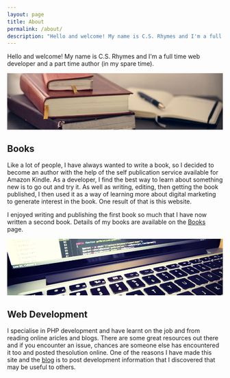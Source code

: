 ```yaml
---
layout: page
title: About
permalink: /about/
description: "Hello and welcome! My name is C.S. Rhymes and I'm a full time web developer and a part time author"
---
```


Hello and welcome! My name is C.S. Rhymes and I'm a full time web developer and a part time author (in my spare time).

![Books](/img/books.jpg "Books")

## Books
Like a lot of people, I have always wanted to write a book, so I decided to become an author with the help of the self publication service available for Amazon Kindle. As a developer, I find the best way to learn about something new is to go out and try it. As well as writing, editing, then getting the book published, I then used it as a way of learning more about digital marketing to generate interest in the book. One result of that is this website.

I enjoyed writing and publishing the first book so much that I have now written a second book. Details of my books are available on the [Books](/books/) page. 

![Web Development](/img/code.jpg "Web Development")

## Web Development
I specialise in PHP development and have learnt on the job and from reading online aricles and blogs. There are some great resources out there and if you encounter an issue, chances are someone else has encountered it too and posted thesolution online. One of the reasons I have made this site and the [blog](/blog/) is to post development information that I discovered that may be useful to others. 


